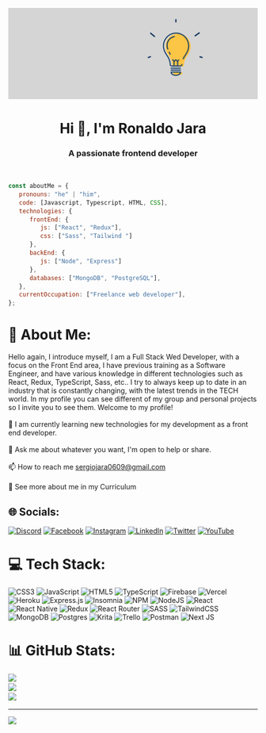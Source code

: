 ![Hi, I'm Ronaldo](https://github.com/sergio-jc/sergio-jc/blob/main/assets/hi.gif)

<h1 align="center">Hi 👋, I'm Ronaldo Jara</h1>

<h3 align="center">A passionate frontend developer</h3>

&nbsp;

<!---## :pushpin: About me -->

```javascript
const aboutMe = {
   pronouns: "he" | "him",
   code: [Javascript, Typescript, HTML, CSS],
   technologies: {
      frontEnd: {
         js: ["React", "Redux"],
         css: ["Sass", "Tailwind "]
      },
      backEnd: {
         js: ["Node", "Express"]
      },
      databases: ["MongoDB", "PostgreSQL"],
   },
   currentOccupation: ["Freelance web developer"],
};
```

# 💫 About Me:
Hello again, I introduce myself, I am a Full Stack Wed Developer, with a focus on the Front End area, I have previous training as a Software Engineer, and have various knowledge in different technologies such as React, Redux, TypeScript, Sass, etc.. I try to always keep up to date in an industry that is constantly changing, with the latest trends in the TECH world. In my profile you can see different of my group and personal projects so I invite you to see them. Welcome to my profile!<br><br>🌱 I am currently learning new technologies for my development as a front end developer.<br><br>💬 Ask me about whatever you want, I'm open to help or share.<br><br>📫 How to reach me sergiojara0609@gmail.com<br><br>📄 See more about me in my Curriculum


## 🌐 Socials:
[![Discord](https://img.shields.io/badge/Discord-%237289DA.svg?logo=discord&logoColor=white)](htttps://discord.gg/Secio#1966) [![Facebook](https://img.shields.io/badge/Facebook-%231877F2.svg?logo=Facebook&logoColor=white)](https://facebook.com/https://www.facebook.com/ronaldo.jara.39982/) [![Instagram](https://img.shields.io/badge/Instagram-%23E4405F.svg?logo=Instagram&logoColor=white)](https://instagram.com/https://www.instagram.com/sergio_jcf/) [![LinkedIn](https://img.shields.io/badge/LinkedIn-%230077B5.svg?logo=linkedin&logoColor=white)](https://linkedin.com/in/https://www.linkedin.com/in/ronaldo-jara/) [![Twitter](https://img.shields.io/badge/Twitter-%231DA1F2.svg?logo=Twitter&logoColor=white)](https://twitter.com/https://twitter.com/Secio_jc) [![YouTube](https://img.shields.io/badge/YouTube-%23FF0000.svg?logo=YouTube&logoColor=white)](https://youtube.com/c/https://www.youtube.com/channel/UCBgqLxxCcBPq_uaYvoQAEzA) 

# 💻 Tech Stack:
![CSS3](https://img.shields.io/badge/css3-%231572B6.svg?style=for-the-badge&logo=css3&logoColor=white) ![JavaScript](https://img.shields.io/badge/javascript-%23323330.svg?style=for-the-badge&logo=javascript&logoColor=%23F7DF1E) ![HTML5](https://img.shields.io/badge/html5-%23E34F26.svg?style=for-the-badge&logo=html5&logoColor=white) ![TypeScript](https://img.shields.io/badge/typescript-%23007ACC.svg?style=for-the-badge&logo=typescript&logoColor=white) ![Firebase](https://img.shields.io/badge/firebase-%23039BE5.svg?style=for-the-badge&logo=firebase) ![Vercel](https://img.shields.io/badge/vercel-%23000000.svg?style=for-the-badge&logo=vercel&logoColor=white) ![Heroku](https://img.shields.io/badge/heroku-%23430098.svg?style=for-the-badge&logo=heroku&logoColor=white) ![Express.js](https://img.shields.io/badge/express.js-%23404d59.svg?style=for-the-badge&logo=express&logoColor=%2361DAFB) ![Insomnia](https://img.shields.io/badge/Insomnia-black?style=for-the-badge&logo=insomnia&logoColor=5849BE) ![NPM](https://img.shields.io/badge/NPM-%23000000.svg?style=for-the-badge&logo=npm&logoColor=white) ![NodeJS](https://img.shields.io/badge/node.js-6DA55F?style=for-the-badge&logo=node.js&logoColor=white) ![React](https://img.shields.io/badge/react-%2320232a.svg?style=for-the-badge&logo=react&logoColor=%2361DAFB) ![React Native](https://img.shields.io/badge/react_native-%2320232a.svg?style=for-the-badge&logo=react&logoColor=%2361DAFB) ![Redux](https://img.shields.io/badge/redux-%23593d88.svg?style=for-the-badge&logo=redux&logoColor=white) ![React Router](https://img.shields.io/badge/React_Router-CA4245?style=for-the-badge&logo=react-router&logoColor=white) ![SASS](https://img.shields.io/badge/SASS-hotpink.svg?style=for-the-badge&logo=SASS&logoColor=white) ![TailwindCSS](https://img.shields.io/badge/tailwindcss-%2338B2AC.svg?style=for-the-badge&logo=tailwind-css&logoColor=white) ![MongoDB](https://img.shields.io/badge/MongoDB-%234ea94b.svg?style=for-the-badge&logo=mongodb&logoColor=white) ![Postgres](https://img.shields.io/badge/postgres-%23316192.svg?style=for-the-badge&logo=postgresql&logoColor=white) ![Krita](https://img.shields.io/badge/Krita-203759?style=for-the-badge&logo=krita&logoColor=EEF37B) ![Trello](https://img.shields.io/badge/Trello-%23026AA7.svg?style=for-the-badge&logo=Trello&logoColor=white) ![Postman](https://img.shields.io/badge/Postman-FF6C37?style=for-the-badge&logo=postman&logoColor=white) ![Next JS](https://img.shields.io/badge/Next-black?style=for-the-badge&logo=next.js&logoColor=white)
# 📊 GitHub Stats:
![](https://github-readme-stats.vercel.app/api?username=sergio-jc&theme=dark&hide_border=true&include_all_commits=true&count_private=true)<br/>
![](https://github-readme-streak-stats.herokuapp.com/?user=sergio-jc&theme=dark&hide_border=true)<br/>
![](https://github-readme-stats.vercel.app/api/top-langs/?username=sergio-jc&theme=dark&hide_border=true&include_all_commits=true&count_private=true&layout=compact)

---
[![](https://visitcount.itsvg.in/api?id=sergio-jc&icon=0&color=0)](https://visitcount.itsvg.in)




